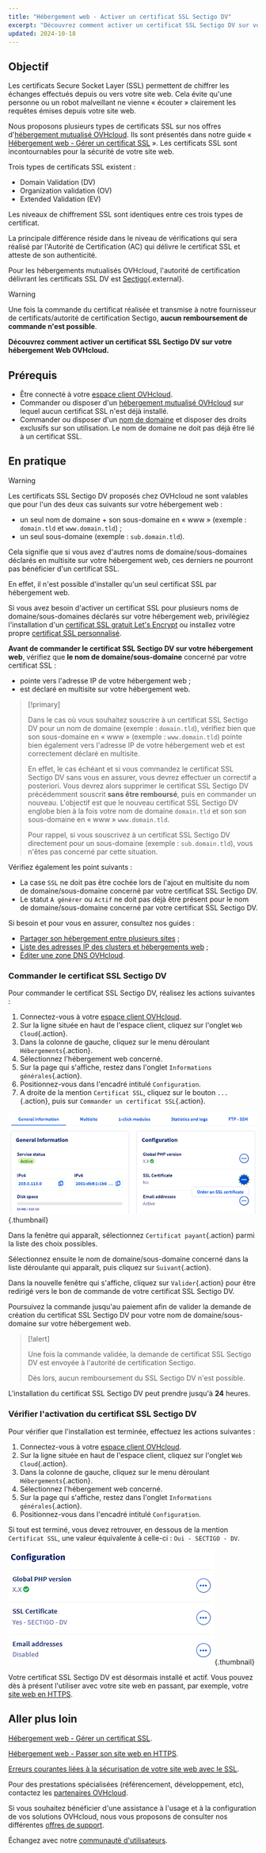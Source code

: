 ```yaml
---
title: "Hébergement web - Activer un certificat SSL Sectigo DV"
excerpt: "Découvrez comment activer un certificat SSL Sectigo DV sur votre hébergement Web OVHcloud"
updated: 2024-10-18
---
```


## Objectif

Les certificats Secure Socket Layer (SSL) permettent de chiffrer les échanges effectués depuis ou vers votre site web. Cela évite qu'une personne ou un robot malveillant ne vienne « écouter » clairement les requêtes émises depuis votre site web.

Nous proposons plusieurs types de certificats SSL sur nos offres d'[hébergement mutualisé OVHcloud](/links/web/hosting). Ils sont présentés dans notre guide « [Hébergement web - Gérer un certificat SSL](/pages/web_cloud/web_hosting/ssl_on_webhosting) ». Les certificats SSL sont incontournables pour la sécurité de votre site web.

Trois types de certificats SSL existent :

- Domain Validation (DV)
- Organization validation (OV)
- Extended Validation (EV)

Les niveaux de chiffrement SSL sont identiques entre ces trois types de certificat.

La principale différence réside dans le niveau de vérifications qui sera réalisé par l'Autorité de Certification (AC) qui délivre le certificat SSL et atteste de son authenticité.

Pour les hébergements mutualisés OVHcloud, l'autorité de certification délivrant les certificats SSL DV est [Sectigo](https://sectigostore.com){.external}.

> [!warning]
>
> Une fois la commande du certificat réalisée et transmise à notre fournisseur de certificats/autorité de certification Sectigo, **aucun remboursement de commande n'est possible**.
>

**Découvrez comment activer un certificat SSL Sectigo DV sur votre hébergement Web OVHcloud.**

## Prérequis

- Être connecté à votre [espace client OVHcloud](/links/manager).
- Commander ou disposer d'un [hébergement mutualisé OVHcloud](/links/web/hosting) sur lequel aucun certificat SSL n'est déjà installé.
- Commander ou disposer d'un [nom de domaine](/links/web/domains) et disposer des droits exclusifs sur son utilisation. Le nom de domaine ne doit pas déjà être lié à un certificat SSL.

## En pratique

> [!warning]
>
> Les certificats SSL Sectigo DV proposés chez OVHcloud ne sont valables que pour l'un des deux cas suivants sur votre hébergement web :
>
> - un seul nom de domaine + son sous-domaine en « www » (exemple : `domain.tld` et `www.domain.tld`) ;
> - un seul sous-domaine (exemple : `sub.domain.tld`).
>
> Cela signifie que si vous avez d'autres noms de domaine/sous-domaines déclarés en multisite sur votre hébergement web, ces derniers ne pourront pas bénéficier d'un certificat SSL.
>
> En effet, il n'est possible d'installer qu'un seul certificat SSL par hébergement web.
>
> Si vous avez besoin d'activer un certificat SSL pour plusieurs noms de domaine/sous-domaines déclarés sur votre hébergement web, privilégiez l'installation d'un [certificat SSL gratuit Let's Encrypt](/links/web/hosting-options-ssl) ou installez votre propre [certificat SSL personnalisé](/pages/web_cloud/web_hosting/ssl_custom).

**Avant de commander le certificat SSL Sectigo DV sur votre hébergement web**, vérifiez que **le nom de domaine/sous-domaine** concerné par votre certificat SSL : 

- pointe vers l'adresse IP de votre hébergement web ; 
- est déclaré en multisite sur votre hébergement web.

> [!primary]
>
> Dans le cas où vous souhaitez souscrire à un certificat SSL Sectigo DV pour un nom de domaine (exemple : `domain.tld`), vérifiez bien que son sous-domaine en « www » (exemple : `www.domain.tld`) pointe bien également vers l'adresse IP de votre hébergement web et est correctement déclaré en multisite.
>
> En effet, le cas échéant et si vous commandez le certificat SSL Sectigo DV sans vous en assurer, vous devrez effectuer un correctif a posteriori. Vous devrez alors supprimer le certificat SSL Sectigo DV précédemment souscrit **sans être remboursé**, puis en commander un nouveau. L'objectif est que le nouveau certificat SSL Sectigo DV englobe bien à la fois votre nom de domaine `domain.tld` et son son sous-domaine en « www » `www.domain.tld`.
>
> Pour rappel, si vous souscrivez à un certificat SSL Sectigo DV directement pour un sous-domaine (exemple : `sub.domain.tld`), vous n'êtes pas concerné par cette situation.

Vérifiez également les point suivants :

- La case `SSL` ne doit pas être cochée lors de l'ajout en multisite du nom de domaine/sous-domaine concerné par votre certificat SSL Sectigo DV.
- Le statut `A générer` ou `Actif` ne doit pas déjà être présent pour le nom de domaine/sous-domaine concerné par votre certificat SSL Sectigo DV.

Si besoin et pour vous en assurer, consultez nos guides :

- [Partager son hébergement entre plusieurs sites](/pages/web_cloud/web_hosting/multisites_configure_multisite) ;
- [Liste des adresses IP des clusters et hébergements web](/pages/web_cloud/web_hosting/clusters_and_shared_hosting_IP) ;
- [Éditer une zone DNS OVHcloud](/pages/web_cloud/domains/dns_zone_edit).

### Commander le certificat SSL Sectigo DV

Pour commander le certificat SSL Sectigo DV, réalisez les actions suivantes :

1. Connectez-vous à votre [espace client OVHcloud](/links/manager).
2. Sur la ligne située en haut de l'espace client, cliquez sur l'onglet `Web Cloud`{.action}.
3. Dans la colonne de gauche, cliquez sur le menu déroulant `Hébergements`{.action}.
4. Sélectionnez l'hébergement web concerné.
5. Sur la page qui s'affiche, restez dans l'onglet `Informations générales`{.action}.
6. Positionnez-vous dans l'encadré intitulé `Configuration`.
7. A droite de la mention `Certificat SSL`, cliquez sur le bouton `...`{.action}, puis sur `Commander un certificat SSL`{.action}.


![Order an SSL certificate](/pages/assets/screens/control_panel/product-selection/web-cloud/web-hosting/general-information/order-an-ssl-certificate.png){.thumbnail}

Dans la fenêtre qui apparaît, sélectionnez `Certificat payant`{.action} parmi la liste des choix possibles.

Sélectionnez ensuite le nom de domaine/sous-domaine concerné dans la liste déroulante qui apparaît, puis cliquez sur `Suivant`{.action}.

Dans la nouvelle fenêtre qui s'affiche, cliquez sur `Valider`{.action} pour être redirigé vers le bon de commande de votre certificat SSL Sectigo DV.

Poursuivez la commande jusqu'au paiement afin de valider la demande de création du certificat SSL Sectigo DV pour votre nom de domaine/sous-domaine sur votre hébergement web.

> [!alert]
>
> Une fois la commande validée, la demande de certificat SSL Sectigo DV est envoyée à l'autorité de certification Sectigo.
>
> Dès lors, aucun remboursement du SSL Sectigo DV n'est possible.

L'installation du certificat SSL Sectigo DV peut prendre jusqu'à **24** heures.

### Vérifier l'activation du certificat SSL Sectigo DV

Pour vérifier que l'installation est terminée, effectuez les actions suivantes :

1. Connectez-vous à votre [espace client OVHcloud](/links/manager).
2. Sur la ligne située en haut de l'espace client, cliquez sur l'onglet `Web Cloud`{.action}.
3. Dans la colonne de gauche, cliquez sur le menu déroulant `Hébergements`{.action}.
4. Sélectionnez l'hébergement web concerné.
5. Sur la page qui s'affiche, restez dans l'onglet `Informations générales`{.action}.
6. Positionnez-vous dans l'encadré intitulé `Configuration`.

Si tout est terminé, vous devez retrouver, en dessous de la mention `Certificat SSL`, une valeur équivalente à celle-ci : `Oui - SECTIGO - DV`.

![SSL Sectigo DV certificate](/pages/assets/screens/control_panel/product-selection/web-cloud/web-hosting/general-information/ssl-certificate-dv-enable.png){.thumbnail}

Votre certificat SSL Sectigo DV est désormais installé et actif. Vous pouvez dès à présent l'utiliser avec votre site web en passant, par exemple, votre [site web en HTTPS](/pages/web_cloud/web_hosting/ssl-activate-https-website).

## Aller plus loin <a name="go-further"></a>

[Hébergement web - Gérer un certificat SSL](/pages/web_cloud/web_hosting/ssl_on_webhosting).

[Hébergement web - Passer son site web en HTTPS](/pages/web_cloud/web_hosting/ssl-activate-https-website).

[Erreurs courantes liées à la sécurisation de votre site web avec le SSL](/pages/web_cloud/web_hosting/ssl_avoid_common_pitfalls_of_making_website_secure).
 
Pour des prestations spécialisées (référencement, développement, etc), contactez les [partenaires OVHcloud](/links/partner).
 
Si vous souhaitez bénéficier d'une assistance à l'usage et à la configuration de vos solutions OVHcloud, nous vous proposons de consulter nos différentes [offres de support](/links/support).
 
Échangez avec notre [communauté d'utilisateurs](/links/community).